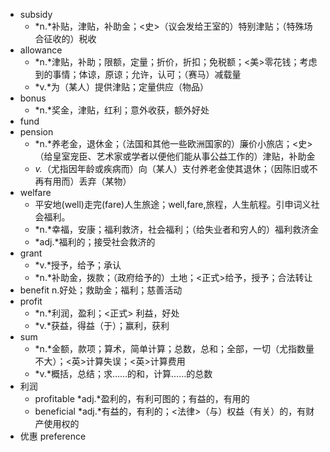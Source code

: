 - subsidy
	- *n.*补贴，津贴，补助金；<史>（议会发给王室的）特别津贴；（特殊场合征收的）税收
- allowance
	- *n.*津贴，补助；限额，定量；折价，折扣；免税额；<美>零花钱；考虑到的事情；体谅，原谅；允许，认可；（赛马）减载量
	- *v.*为（某人）提供津贴；定量供应（物品）
- bonus
	- *n.*奖金，津贴，红利；意外收获，额外好处
- fund
- pension
	- *n.*养老金，退休金；（法国和其他一些欧洲国家的）廉价小旅店；<史>（给皇室宠臣、艺术家或学者以便他们能从事公益工作的）津贴，补助金
	- *v.*（尤指因年龄或疾病而）向（某人）支付养老金使其退休；（因陈旧或不再有用而）丢弃（某物）
- welfare
	- 平安地(well)走完(fare)人生旅途；well,fare,旅程，人生航程。引申词义社会福利。
	- *n.*幸福，安康；福利救济，社会福利；（给失业者和穷人的）福利救济金
	- *adj.*福利的；接受社会救济的
- grant
	- *v.*授予，给予；承认
	- *n.*补助金，拨款；（政府给予的）土地；<正式>给予，授予；合法转让
- benefit n.好处；救助金；福利；慈善活动
- profit
	- *n.*利润，盈利；<正式> 利益，好处
	- *v.*获益，得益（于）；赢利，获利
- sum
	- *n.*金额，款项；算术，简单计算；总数，总和；全部，一切（尤指数量不大）；<英>计算失误；<英>计算费用
	- *v.*概括，总结；求……的和，计算……的总数
- 利润
	- profitable  *adj.*盈利的，有利可图的；有益的，有用的
	- beneficial *adj.*有益的，有利的；<法律>（与）权益（有关）的，有财产使用权的
- 优惠 preference